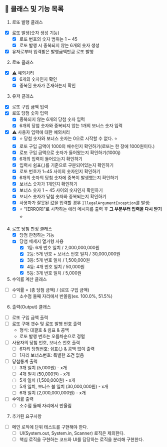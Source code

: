 ## 🌟 클래스 및 기능 목록

1. 로또 발행 클래스
- [x] 로또 발생(숫자 생성 기능)
  - [x] 로또 번호의 숫자 범위는 1 ~ 45
  - [x] 로또 발행 시 중복되지 않는 6개의 숫자 생성
- [x] 유저로부터 입력받은 발행금액만큼 로또 발행
  
2. 로또 클래스
- [x] ⚠️ 예외처리
  - [x] 6개의 숫자인지 확인
  - [x] 중복된 숫자가 존재하는지 확인

3. 유저 클래스
- [x] 로또 구입 금액 입력
- [x] 로또 당첨 숫자 입력
  - [x] 중복되지 않는 6개의 당첨 숫자 입력
  - [x] 6개의 당첨 숫자와 중복되지 않는 1개의 보너스 숫자 입력
- [x] ⚠️ 사용자 입력에 대한 예외처리
  - [x] ⭐️ 당첨 숫자와 보너스 숫자는 0으로 시작할 수 없다. ⭐
  - [x] 로또 구입 금액이 1000의 배수인지 확인하기(로또는 한 장에 1000원이다.) 
  - [x] 로또 구입 금액으로 숫자가 들어왔는지 확인하기(1000j)
  - [x] 6개의 입력이 들어오는지 확인하기
  - [x] 입력시 쉼표(,)를 기준으로 구분되어있는지 확인하기
  - [x] 로또 번호가 1~45 사이의 숫자인지 확인하기
  - [x] 6개의 숫자의 당첨 숫자에 중복이 발생했는지 확인하기
  - [x] 보너스 숫자가 1개인지 확인하기
  - [x] 보너스 숫자 1 ~ 45 사이의 숫자인지 확인하기
  - [x] 보너스 숫자가 당첨 숫자와 중복되는지 확인하기
  - [x] 사용자가 잘못된 값을 입력할 경우 `IllegalArgumentException`를 발생:
  - [x] ⭐️ "[ERROR]"로 시작하는 에러 메시지를 출력 후 **그 부분부터 입력을 다시 받기** ⭐️
  
4. 로또 당첨 판정 클래스
   - [x] 당첨 판정하는 기능
   - [x] 당첨 메세지 열거형 사용 
       - [x] 1등: 6개 번호 일치 / 2,000,000,000원
       - [x] 2등: 5개 번호 + 보너스 번호 일치 / 30,000,000원
       - [x] 3등: 5개 번호 일치 / 1,500,000원
       - [x] 4등: 4개 번호 일치 / 50,000원
       - [x] 5등: 3개 번호 일치 / 5,000원

5. 수익률 계산 클래스
- [ ] 수익률 = (총 당첨 금액) / (로또 구입 금액)
  - [ ] 소수점 둘째 자리에서 반올림(ex. 100.0%, 51.5%)

6. 출력(Output) 클래스
- [ ] 로또 구입 금액 출력
- [ ] 로또 구매 갯수 및 로또 발행 번호 출력
    - 형식: 대괄호 & 쉼표 & 공백
    - 로또 발행 번호는 오름차순으로 정렬
- [ ] 사용자의 당첨 번호, 보너스 번호 출력
  - [ ] 6자리 당첨번호: 쉼표(,) & 공백 없이 출력
  - [ ] 1자리 보너스번호: 특별한 조건 없음
- [ ] 당첨통계 출력
  - [ ] 3개 일치 (5,000원) - x개
  - [ ] 4개 일치 (50,000원) - x개
  - [ ] 5개 일치 (1,500,000원) - x개
  - [ ] 5개 일치, 보너스 볼 일치 (30,000,000원) - x개
  - [ ] 6개 일치 (2,000,000,000원) - x개
- [ ] 수익률 출력
  - [ ] 소수점 둘째 자리에서 반올림

7. 추가된 요구사항
- [ ] 메인 로직에 단위 테스트를 구현해야 한다.
  - [ ] UI(System.out, System.in, Scanner) 로직은 제외한다.
  - [ ] 핵심 로직을 구현하는 코드와 UI를 담당하는 로직을 분리해 구현한다.
